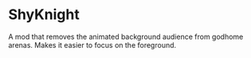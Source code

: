 # ShyKnight

A mod that removes the animated background audience from godhome arenas. Makes it easier to focus on the foreground.